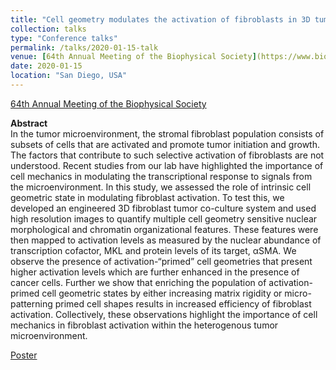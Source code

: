 ```yaml
---
title: "Cell geometry modulates the activation of fibroblasts in 3D tumor microenvironments"
collection: talks
type: "Conference talks"
permalink: /talks/2020-01-15-talk
venue: [64th Annual Meeting of the Biophysical Society](https://www.biophysics.org/2020meeting/program/)
date: 2020-01-15
location: "San Diego, USA"
---
```


[64th Annual Meeting of the Biophysical Society](https://www.biophysics.org/2020meeting/program/)

**Abstract** <br/>
In the tumor microenvironment, the stromal fibroblast population consists of subsets of cells that are
activated and promote tumor initiation and growth. The factors that contribute to such selective activation of
fibroblasts are not understood. Recent studies from our lab have highlighted the importance of cell mechanics
in modulating the transcriptional response to signals from the microenvironment. In this study, we assessed
the role of intrinsic cell geometric state in modulating fibroblast activation. To test this, we developed an
engineered 3D fibroblast tumor co-culture system and used high resolution images to quantify multiple
cell geometry sensitive nuclear morphological and chromatin organizational features. These features were
then mapped to activation levels as measured by the nuclear abundance of transcription cofactor, MKL
and protein levels of its target, αSMA. We observe the presence of activation-“primed” cell geometries that
present higher activation levels which are further enhanced in the presence of cancer cells. Further we
show that enriching the population of activation-primed cell geometric states by either increasing matrix
rigidity or micro-patterning primed cell shapes results in increased efficiency of fibroblast activation.
Collectively, these observations highlight the importance of cell mechanics in fibroblast activation within
the heterogenous tumor microenvironment.

[Poster](https://SaradhaVenkatachalapathy.github.io/files/Poster_annualBPS_2020.pdf)
